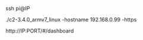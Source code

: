 ssh pi@IP
<password>

./c2-3.4.0_armv7_linux -hostname 192.168.0.99 -https



http://IP:PORT/#/dashboard
